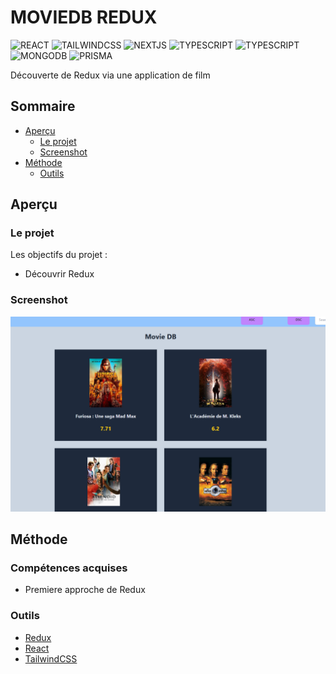 # MOVIEDB REDUX

![REACT](https://img.shields.io/badge/React-20232A?style=for-the-badge&logo=react&logoColor=61DAFB)
![TAILWINDCSS](https://img.shields.io/badge/Tailwind_CSS-38B2AC?style=for-the-badge&logo=tailwind-css&logoColor=white)
![NEXTJS](https://img.shields.io/badge/next.js-000000?style=for-the-badge&logo=nextdotjs&logoColor=white)
![TYPESCRIPT](https://img.shields.io/badge/TypeScript-007ACC?style=for-the-badge&logo=typescript&logoColor=white)
![TYPESCRIPT](https://img.shields.io/badge/TypeScript-007ACC?style=for-the-badge&logo=typescript&logoColor=white)
![MONGODB](https://img.shields.io/badge/MongoDB-4EA94B?style=for-the-badge&logo=mongodb&logoColor=white)
![PRISMA](https://img.shields.io/badge/Prisma-3982CE?style=for-the-badge&logo=Prisma&logoColor=white)


Découverte de Redux via une application de film

## Sommaire

- [Aperçu](#aperçu)
  - [Le projet](#le-projet)
  - [Screenshot](#screenshot)
- [Méthode](#méthode)
  - [Outils](#outils)

## Aperçu

### Le projet

Les objectifs du projet :

- Découvrir Redux

### Screenshot

![screenshot](/moviedb.png)


## Méthode

### Compétences acquises

- Premiere approche de Redux

### Outils

- [Redux](https://redux.js.org/introduction/getting-started)
- [React](https://fr.react.dev/)
- [TailwindCSS](https://tailwindcss.com/)
